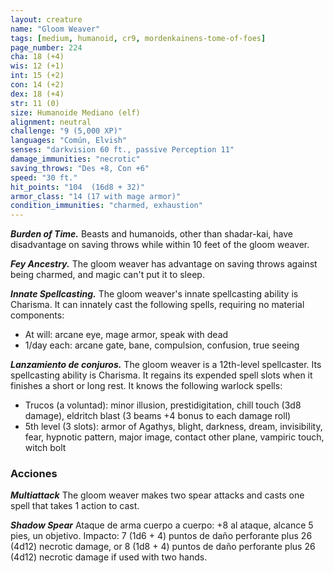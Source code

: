 ```yaml
---
layout: creature
name: "Gloom Weaver"
tags: [medium, humanoid, cr9, mordenkainens-tome-of-foes]
page_number: 224
cha: 18 (+4)
wis: 12 (+1)
int: 15 (+2)
con: 14 (+2)
dex: 18 (+4)
str: 11 (0)
size: Humanoide Mediano (elf)
alignment: neutral
challenge: "9 (5,000 XP)"
languages: "Común, Elvish"
senses: "darkvision 60 ft., passive Perception 11"
damage_immunities: "necrotic"
saving_throws: "Des +8, Con +6"
speed: "30 ft."
hit_points: "104  (16d8 + 32)"
armor_class: "14 (17 with mage armor)"
condition_immunities: "charmed, exhaustion"
---
```


***Burden of Time.*** Beasts and humanoids, other than shadar-kai, have disadvantage on saving throws while within 10 feet of the gloom weaver.

***Fey Ancestry.*** The gloom weaver has advantage on saving throws against being charmed, and magic can't put it to sleep.

***Innate Spellcasting.*** The gloom weaver's innate spellcasting ability is Charisma. It can innately cast the following spells, requiring no material components:
* At will: arcane eye, mage armor, speak with dead
* 1/day each: arcane gate, bane, compulsion, confusion, true seeing

***Lanzamiento de conjuros.*** The gloom weaver is a 12th-level spellcaster. Its spellcasting ability is Charisma. It regains its expended spell slots when it finishes a short or long rest. It knows the following warlock spells:
* Trucos (a voluntad): minor illusion, prestidigitation, chill touch (3d8 damage), eldritch blast (3 beams +4 bonus to each damage roll)
* 5th level (3 slots): armor of Agathys, blight, darkness, dream, invisibility, fear, hypnotic pattern, major image, contact other plane, vampiric touch, witch bolt


### Acciones

***Multiattack*** The gloom weaver makes two spear attacks and casts one spell that takes 1 action to cast.

***Shadow Spear*** Ataque de arma cuerpo a cuerpo: +8 al ataque, alcance 5 pies, un objetivo. Impacto: 7 (1d6 + 4) puntos de daño perforante plus 26 (4d12) necrotic damage, or 8 (1d8 + 4) puntos de daño perforante plus 26 (4d12) necrotic damage if used with two hands.